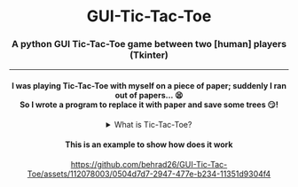 <div align="center"><h1> GUI-Tic-Tac-Toe </h1></div>
<div align="center"><h3>A python GUI Tic-Tac-Toe game between two [human] players (Tkinter)</h3></div>

-----


<div align="center">
  <h4>
    I was playing Tic-Tac-Toe with myself on a piece of paper; suddenly I ran out of papers... 😫 <br>
    So I wrote a program to replace it with paper and save some trees 😏!
  </h4>
  <details>
    <summary>What is Tic-Tac-Toe?</summary>
    A game in which two players seek in alternate turns to complete a row, a column, or a diagonal with either three O's or three X's drawn in the spaces of a grid of nine squares. it's also called noughts and crosses or XOXO.
  </details>
</div>

<div align="center">
  <h4>This is an example to show how does it work</h4>
  
  https://github.com/behrad26/GUI-Tic-Tac-Toe/assets/112078003/0504d7d7-2947-477e-b234-11351d9304f4
</div>

